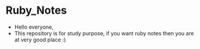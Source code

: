 # Ruby_Notes
- Hello everyone,
- This repository is for study purpose, if you want ruby notes then you are at very good place :)
